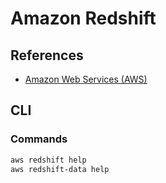 # Amazon Redshift

<!--
https://app.pluralsight.com/paths/certificate/aws-certified-database-specialty-dbs-c01
https://app.pluralsight.com/library/courses/amazon-redshift-service-introduction/table-of-contents
https://app.pluralsight.com/paths/skills/aws-databases
https://app.pluralsight.com/paths/skills/aws-storage

https://app.pluralsight.com/library/courses/amazon-redshift-high-performance-data-warehousing/table-of-contents
https://app.pluralsight.com/library/courses/amazon-redshift-data-warehouse/table-of-contents

https://linkedin.com/learning/aws-certified-database-specialty-dbs-c01-2-design-and-deployment/designing-databases
https://linkedin.com/learning/amazon-web-services-data-services-2/scalable-data-solutions-on-aws
-->

## References

- [Amazon Web Services (AWS)](/aws.md)

## CLI

### Commands

```sh
aws redshift help
aws redshift-data help
```

